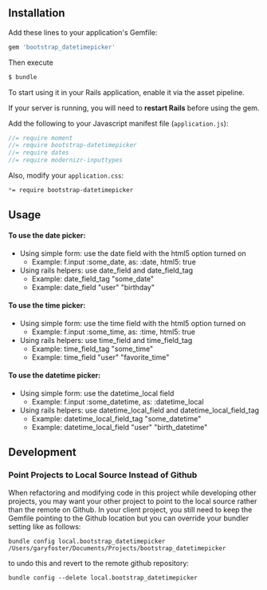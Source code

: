 ## Installation
Add these lines to your application's Gemfile:
```ruby
gem 'bootstrap_datetimepicker'
```

Then execute
```bash
$ bundle
```

To start using it in your Rails application, enable it via the asset pipeline.

If your server is running, you will need to __restart Rails__ before using the gem.

Add the following to your Javascript manifest file (`application.js`):
```javascript
//= require moment
//= require bootstrap-datetimepicker
//= require dates
//= require modernizr-inputtypes
```

Also, modify your `application.css`:
```css
*= require bootstrap-datetimepicker
```

## Usage
#### To use the date picker:
- Using simple form: use the date field with the html5 option turned on
  - Example: f.input :some_date, as: :date, html5: true
- Using rails helpers: use date\_field and date\_field\_tag
  - Example: date\_field\_tag "some\_date"
  - Example: date_field "user" "birthday"

#### To use the time picker:
- Using simple form: use the time field with the html5 option turned on
  - Example: f.input :some_time, as: :time, html5: true
- Using rails helpers: use time\_field and time\_field\_tag
  - Example: time\_field\_tag "some_time"
  - Example: time\_field "user" "favorite\_time"

#### To use the datetime picker:
- Using simple form: use the datetime_local field
  - Example: f.input :some\_datetime, as: :datetime\_local
- Using rails helpers: use datetime\_local\_field and datetime\_local\_field\_tag
  - Example: datetime\_local\_field\_tag "some_datetime"
  - Example: datetime\_local\_field "user" "birth_datetime"

## Development

### Point Projects to Local Source Instead of Github

When refactoring and modifying code in this project while developing other projects, you may want your other project to point to the local source rather than the remote on Github. In your client project, you still need to keep the Gemfile pointing to the Github location but you can override your bundler setting like as follows:

`bundle config local.bootstrap_datetimepicker /Users/garyfoster/Documents/Projects/bootstrap_datetimepicker`

to undo this and revert to the remote github repository:

`bundle config --delete local.bootstrap_datetimepicker`
